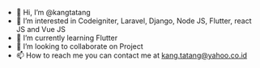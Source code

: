 - 👋 Hi, I’m @kangtatang
- 👀 I’m interested in Codeigniter, Laravel, Django, Node JS, Flutter, react JS and Vue JS
- 🌱 I’m currently learning Flutter
- 💞️ I’m looking to collaborate on Project
- 📫 How to reach me you can contact me at kang.tatang@yahoo.co.id

<!---
kangtatang/kangtatang is a ✨ special ✨ repository because its `README.md` (this file) appears on your GitHub profile.
You can click the Preview link to take a look at your changes.
--->

